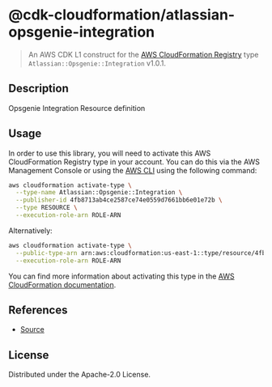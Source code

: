 # @cdk-cloudformation/atlassian-opsgenie-integration

> An AWS CDK L1 construct for the [AWS CloudFormation Registry] type `Atlassian::Opsgenie::Integration` v1.0.1.

[AWS CloudFormation Registry]: https://docs.aws.amazon.com/AWSCloudFormation/latest/UserGuide/registry.html

## Description

Opsgenie Integration Resource definition

## Usage

In order to use this library, you will need to activate this AWS CloudFormation Registry type in your account. You can do this via the AWS Management Console or using the [AWS CLI](https://aws.amazon.com/cli/) using the following command:

```sh
aws cloudformation activate-type \
  --type-name Atlassian::Opsgenie::Integration \
  --publisher-id 4fb8713ab4ce2587ce74e0559d7661bb6e01e72b \
  --type RESOURCE \
  --execution-role-arn ROLE-ARN
```

Alternatively:

```sh
aws cloudformation activate-type \
  --public-type-arn arn:aws:cloudformation:us-east-1::type/resource/4fb8713ab4ce2587ce74e0559d7661bb6e01e72b/Atlassian-Opsgenie-Integration \
  --execution-role-arn ROLE-ARN
```

You can find more information about activating this type in the [AWS CloudFormation documentation](https://docs.aws.amazon.com/AWSCloudFormation/latest/UserGuide/registry-public.html).

## References

* [Source](https://github.com/opsgenie/opsgenie-cloudformation-resources)

## License

Distributed under the Apache-2.0 License.
